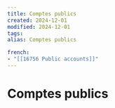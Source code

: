 ```yaml
---
title: Comptes publics
created: 2024-12-01
modified: 2024-12-01
tags: 
alias: Comptes publics

french:
- "[[16756 Public accounts]]"
---
```

# Comptes publics
